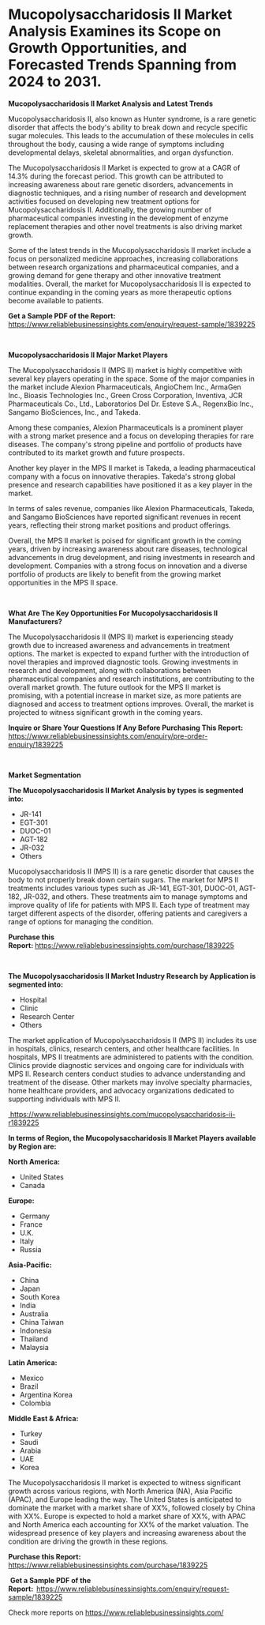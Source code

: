 <p><h1>Mucopolysaccharidosis II Market Analysis Examines its Scope on Growth Opportunities, and Forecasted Trends Spanning from 2024 to 2031.</h1></p><p><strong>Mucopolysaccharidosis II Market Analysis and Latest Trends</strong></p>
<p><p>Mucopolysaccharidosis II, also known as Hunter syndrome, is a rare genetic disorder that affects the body's ability to break down and recycle specific sugar molecules. This leads to the accumulation of these molecules in cells throughout the body, causing a wide range of symptoms including developmental delays, skeletal abnormalities, and organ dysfunction.</p><p>The Mucopolysaccharidosis II Market is expected to grow at a CAGR of 14.3% during the forecast period. This growth can be attributed to increasing awareness about rare genetic disorders, advancements in diagnostic techniques, and a rising number of research and development activities focused on developing new treatment options for Mucopolysaccharidosis II. Additionally, the growing number of pharmaceutical companies investing in the development of enzyme replacement therapies and other novel treatments is also driving market growth.</p><p>Some of the latest trends in the Mucopolysaccharidosis II market include a focus on personalized medicine approaches, increasing collaborations between research organizations and pharmaceutical companies, and a growing demand for gene therapy and other innovative treatment modalities. Overall, the market for Mucopolysaccharidosis II is expected to continue expanding in the coming years as more therapeutic options become available to patients.</p></p>
<p><strong>Get a Sample PDF of the Report:&nbsp;</strong> <a href="https://www.reliablebusinessinsights.com/enquiry/request-sample/1839225">https://www.reliablebusinessinsights.com/enquiry/request-sample/1839225</a></p>
<p>&nbsp;</p>
<p><strong>Mucopolysaccharidosis II Major Market Players</strong></p>
<p><p>The Mucopolysaccharidosis II (MPS II) market is highly competitive with several key players operating in the space. Some of the major companies in the market include Alexion Pharmaceuticals, AngioChem Inc., ArmaGen Inc., Bioasis Technologies Inc., Green Cross Corporation, Inventiva, JCR Pharmaceuticals Co., Ltd., Laboratorios Del Dr. Esteve S.A., RegenxBio Inc., Sangamo BioSciences, Inc., and Takeda.</p><p>Among these companies, Alexion Pharmaceuticals is a prominent player with a strong market presence and a focus on developing therapies for rare diseases. The company's strong pipeline and portfolio of products have contributed to its market growth and future prospects.</p><p>Another key player in the MPS II market is Takeda, a leading pharmaceutical company with a focus on innovative therapies. Takeda's strong global presence and research capabilities have positioned it as a key player in the market.</p><p>In terms of sales revenue, companies like Alexion Pharmaceuticals, Takeda, and Sangamo BioSciences have reported significant revenues in recent years, reflecting their strong market positions and product offerings.</p><p>Overall, the MPS II market is poised for significant growth in the coming years, driven by increasing awareness about rare diseases, technological advancements in drug development, and rising investments in research and development. Companies with a strong focus on innovation and a diverse portfolio of products are likely to benefit from the growing market opportunities in the MPS II space.</p></p>
<p>&nbsp;</p>
<p><strong>What Are The Key Opportunities For Mucopolysaccharidosis II Manufacturers?</strong></p>
<p><p>The Mucopolysaccharidosis II (MPS II) market is experiencing steady growth due to increased awareness and advancements in treatment options. The market is expected to expand further with the introduction of novel therapies and improved diagnostic tools. Growing investments in research and development, along with collaborations between pharmaceutical companies and research institutions, are contributing to the overall market growth. The future outlook for the MPS II market is promising, with a potential increase in market size, as more patients are diagnosed and access to treatment options improves. Overall, the market is projected to witness significant growth in the coming years.</p></p>
<p><strong>Inquire or Share Your Questions If Any Before Purchasing This Report:</strong> <a href="https://www.reliablebusinessinsights.com/enquiry/pre-order-enquiry/1839225">https://www.reliablebusinessinsights.com/enquiry/pre-order-enquiry/1839225</a></p>
<p>&nbsp;</p>
<p><strong>Market Segmentation</strong></p>
<p><strong>The Mucopolysaccharidosis II Market Analysis by types is segmented into:</strong></p>
<p><ul><li>JR-141</li><li>EGT-301</li><li>DUOC-01</li><li>AGT-182</li><li>JR-032</li><li>Others</li></ul></p>
<p><p>Mucopolysaccharidosis II (MPS II) is a rare genetic disorder that causes the body to not properly break down certain sugars. The market for MPS II treatments includes various types such as JR-141, EGT-301, DUOC-01, AGT-182, JR-032, and others. These treatments aim to manage symptoms and improve quality of life for patients with MPS II. Each type of treatment may target different aspects of the disorder, offering patients and caregivers a range of options for managing the condition.</p></p>
<p><strong>Purchase this Report:&nbsp;</strong><a href="https://www.reliablebusinessinsights.com/purchase/1839225">https://www.reliablebusinessinsights.com/purchase/1839225</a></p>
<p>&nbsp;</p>
<p><strong>The Mucopolysaccharidosis II Market Industry Research by Application is segmented into:</strong></p>
<p><ul><li>Hospital</li><li>Clinic</li><li>Research Center</li><li>Others</li></ul></p>
<p><p>The market application of Mucopolysaccharidosis II (MPS II) includes its use in hospitals, clinics, research centers, and other healthcare facilities. In hospitals, MPS II treatments are administered to patients with the condition. Clinics provide diagnostic services and ongoing care for individuals with MPS II. Research centers conduct studies to advance understanding and treatment of the disease. Other markets may involve specialty pharmacies, home healthcare providers, and advocacy organizations dedicated to supporting individuals with MPS II.</p></p>
<p><a href="https://www.reliablebusinessinsights.com/mucopolysaccharidosis-ii-r1839225">&nbsp;https://www.reliablebusinessinsights.com/mucopolysaccharidosis-ii-r1839225</a></p>
<p><strong>In terms of Region, the Mucopolysaccharidosis II Market Players available by Region are:</strong></p>
<p>
    <p> <strong> North America: </strong>
        <ul>
            <li>United States</li>
            <li>Canada</li>
        </ul>
        </p> 
    <p> <strong> Europe: </strong>
        <ul>
            <li>Germany</li>
            <li>France</li>
            <li>U.K.</li>
            <li>Italy</li>
            <li>Russia</li>
        </ul>
        </p> 
    <p> <strong> Asia-Pacific: </strong>
        <ul>
            <li>China</li>
            <li>Japan</li>
            <li>South Korea</li>
            <li>India</li>
            <li>Australia</li>
            <li>China Taiwan</li>
            <li>Indonesia</li>
            <li>Thailand</li>
            <li>Malaysia</li>
        </ul>
        </p> 
    <p> <strong> Latin America: </strong>
        <ul>
            <li>Mexico</li>
            <li>Brazil</li>
            <li>Argentina Korea</li>
            <li>Colombia</li>
        </ul>
        </p> 
    <p> <strong> Middle East & Africa: </strong>
        <ul>
            <li>Turkey</li>
            <li>Saudi</li>
            <li>Arabia</li>
            <li>UAE</li>
            <li>Korea</li>
        </ul>
    </p>
    </p>
<p><p>The Mucopolysaccharidosis II market is expected to witness significant growth across various regions, with North America (NA), Asia Pacific (APAC), and Europe leading the way. The United States is anticipated to dominate the market with a market share of XX%, followed closely by China with XX%. Europe is expected to hold a market share of XX%, with APAC and North America each accounting for XX% of the market valuation. The widespread presence of key players and increasing awareness about the condition are driving the growth in these regions.</p></p>
<p><strong>Purchase this Report: </strong><a href="https://www.reliablebusinessinsights.com/purchase/1839225">https://www.reliablebusinessinsights.com/purchase/1839225</a></p>
<p>&nbsp;<strong>Get a Sample PDF of the Report:&nbsp;&nbsp;</strong><a href="https://www.reliablebusinessinsights.com/enquiry/request-sample/1839225">https://www.reliablebusinessinsights.com/enquiry/request-sample/1839225</a></p>
<p><strong></strong></p>
<p>Check more reports on <a href="https://www.reliablebusinessinsights.com/">https://www.reliablebusinessinsights.com/</a></p>